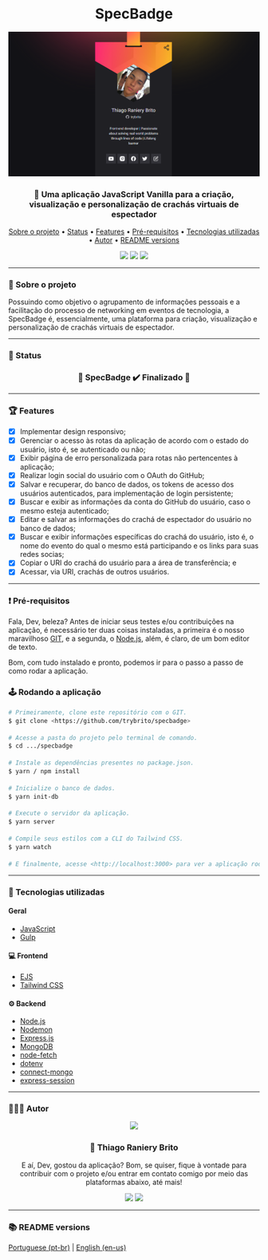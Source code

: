 <div align="center">
  <div>
    <h1>SpecBadge</h1>
    <img src="./.github/specbadge.png" />
    <h3>
      🎫 Uma aplicação JavaScript Vanilla para a criação, visualização e personalização de crachás virtuais de espectador
    </h3>
  </div>

  <p>
    <a href="#-sobre-o-projeto">Sobre o projeto</a> •
    <a href="#-status">Status</a> •
    <a href="#-features">Features</a> • 
    <a href="#%EF%B8%8F-pré-requisitos">Pré-requisitos</a> • 
    <a href="#-tecnologias-utilizadas">Tecnologias utilizadas</a> • 
    <a href="#-autor">Autor</a> •
    <a href="#-readme-versions">README versions</a>
  </p>

  <div>
    <img src="https://img.shields.io/github/license/trybrito/specbadge?color=f7b125&style=for-the-badge" />
    <img src="https://img.shields.io/static/v1?label=version&message=1.0.0&color=f7b125&style=for-the-badge" />
    <img src="https://img.shields.io/static/v1?label=yarn&message=v1.22.5&color=f7b125&style=for-the-badge" />
  </div>
</div>

<hr>

### 🎯 Sobre o projeto

<p>
  Possuindo como objetivo o agrupamento de informações pessoais e a facilitação do processo de networking em eventos de tecnologia, a SpecBadge é, essencialmente, uma plataforma para criação, visualização e personalização de crachás virtuais de espectador.
</p>

<hr>

### 🏁 Status

<h3 align="center">
  🎉 SpecBadge ✔️ Finalizado 🎉
</h3>

<hr>

### 🏆 Features

- [x] Implementar design responsivo;
- [x] Gerenciar o acesso às rotas da aplicação de acordo com o estado do usuário, isto é, se autenticado ou não;
- [x] Exibir página de erro personalizada para rotas não pertencentes à aplicação;
- [x] Realizar login social do usuário com o OAuth do GitHub;
- [x] Salvar e recuperar, do banco de dados, os tokens de acesso dos usuários autenticados, para implementação de login persistente;
- [x] Buscar e exibir as informações da conta do GitHub do usuário, caso o mesmo esteja autenticado;
- [x] Editar e salvar as informações do crachá de espectador do usuário no banco de dados;
- [x] Buscar e exibir informações específicas do crachá do usuário, isto é, o nome do evento do qual o mesmo está participando e os links para suas redes socias;
- [x] Copiar o URI do crachá do usuário para a área de transferência; e
- [x] Acessar, via URI, crachás de outros usuários.

<hr>

### ❗️ Pré-requisitos

Fala, Dev, beleza? Antes de iniciar seus testes e/ou contribuições na aplicação, é necessário ter duas coisas instaladas, a primeira é o nosso maravilhoso [GIT](https://git-scm.com), e a segunda, o [Node.js](https://nodejs.org/en/), além, é claro, de um bom editor de texto.

Bom, com tudo instalado e pronto, podemos ir para o passo a passo de como rodar a aplicação.

### 🕹️ Rodando a aplicação

```bash
# Primeiramente, clone este repositório com o GIT.
$ git clone <https://github.com/trybrito/specbadge>

# Acesse a pasta do projeto pelo terminal de comando.
$ cd .../specbadge

# Instale as dependências presentes no package.json.
$ yarn / npm install

# Inicialize o banco de dados.
$ yarn init-db

# Execute o servidor da aplicação.
$ yarn server

# Compile seus estilos com a CLI do Tailwind CSS.
$ yarn watch

# E finalmente, acesse <http://localhost:3000> para ver a aplicação rodando no servidor local.
```

<hr>

### 🔮 Tecnologias utilizadas

#### Geral

- [JavaScript](https://devdocs.io/javaScript/)
- [Gulp](https://gulpjs.com/)

#### 💻 Frontend

- [EJS](https://ejs.co/)
- [Tailwind CSS](https://tailwindcss.com/)

#### ⚙️ Backend

- [Node.js](https://nodejs.org/en/)
- [Nodemon](https://www.npmjs.com/package/nodemon)
- [Express.js](https://expressjs.com/pt-br/)
- [MongoDB](https://docs.mongodb.com/drivers/node/current/)
- [node-fetch](https://www.npmjs.com/package/node-fetch)
- [dotenv](https://www.npmjs.com/package/dotenv)
- [connect-mongo](https://www.npmjs.com/package/connect-mongo)
- [express-session](https://www.npmjs.com/package/express-session)

<hr>

### 👨🏽‍🎓 Autor

<div align="center">
  <img src="https://github.com/trybrito.png" width="250px" />

  <br />

  <div>
    <h3>
      🤝 Thiago Raniery Brito
    </h3>
    <p>
      E aí, Dev, gostou da aplicação? Bom, se quiser, fique à vontade para contribuir com o projeto e/ou entrar em contato comigo por meio das plataformas abaixo, até mais!
    </p>
  </div>
  
  <div>
    <a href="https://www.linkedin.com/in/trybrito">
      <img src="https://img.shields.io/badge/LinkedIn-0077B5?style=for-the-badge&logo=linkedin&logoColor=white" /></a>
    <a href="mailto:thiagobritotrs@gmail.com">
      <img src="https://img.shields.io/badge/Gmail-D14836?style=for-the-badge&logo=gmail&logoColor=white" /></a>
  </div>
</div>

<hr>

### 📚 README versions

<div>
  <a href="https://github.com/trybrito/specbadge/blob/main/README.md">Portuguese (pt-br)</a>
  |
  <a href="https://github.com/trybrito/specbadge/blob/main/README-en.md">English (en-us)</a>
</div>
